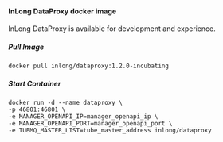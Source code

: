 #### InLong DataProxy docker image
InLong DataProxy is available for development and experience.

##### Pull Image
```
docker pull inlong/dataproxy:1.2.0-incubating
```

##### Start Container
```
docker run -d --name dataproxy \
-p 46801:46801 \
-e MANAGER_OPENAPI_IP=manager_openapi_ip \
-e MANAGER_OPENAPI_PORT=manager_openapi_port \
-e TUBMQ_MASTER_LIST=tube_master_address inlong/dataproxy
```